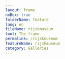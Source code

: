 ```yaml
---
layout: frame
noBox: true
folderName: feature
lang: en
fileName: rijskmuseum
tool: The frame
permalink: /rijskmuseum
featureName: rijskmuseum
category: Galleries
---
```

